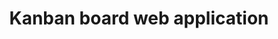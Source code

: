 ---
title: Kanban board web application
link: https://github.com/ahenrij/univ-rennes1-m1miage-sir-kanban-api
description: Distributed Information System project of building a Kanband board application using Java JAX-RS, Vue.js, MySql, Docker and docker-compose. 
---